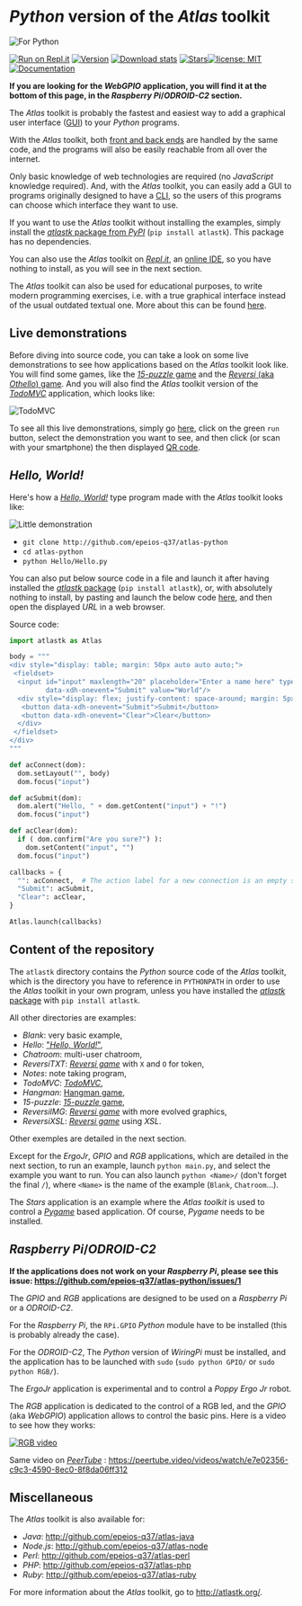 
<!--
    For Repl.it users: click on the green 'run' button,
    select a demonstration, and click on (or scan) the then
    displayed QR code.
-->

# *Python* version of the *Atlas* toolkit

![For Python](http://q37.info/download/assets/Python.png "Python logo")

[![Run on Repl.it](https://repl.it/badge/github/epeios-q37/atlas-python)](https://q37.info/s/vwpsw73v) [![Version](https://img.shields.io/pypi/v/atlastk?color=90b4ed&label=PyPi)](http://q37.info/s/9srmskcm) [![Download stats](https://img.shields.io/pypi/dm/atlastk.svg)](https://pypistats.org/packages/atlastk) [![Stars](https://img.shields.io/github/stars/epeios-q37/atlas-python.svg?style=social)](https://github.com/epeios-q37/atlas-python)[![license: MIT](https://img.shields.io/github/license/epeios-q37/atlas-python)](https://github.com/epeios-q37/atlas-python/blob/master/LICENSE) [![Documentation](https://img.shields.io/static/v1?label=support&message=atlastk.org&color=yellow)](https://atlastk.org)

**If you are looking for the *WebGPIO* application, you will find it at the bottom of this page, in the *Raspberry Pi*/*ODROID-C2* section.**

The *Atlas* toolkit is probably the fastest and easiest way to add a graphical user interface ([GUI](http://q37.info/s/hw9n3pjs)) to your *Python* programs.

With the *Atlas* toolkit, both [front and back ends](http://q37.info/s/px7hhztd) are handled by the same code, and the programs will also be easily reachable from all over the internet.

Only basic knowledge of web technologies are required (no *JavaScript* knowledge required). And, with the *Atlas* toolkit, you can easily add a GUI to programs originally designed to have a [CLI](https://q37.info/s/cnh9nrw9), so the users of this programs can choose which interface they want to use.

If you want to use the *Atlas* toolkit without installing the examples, simply install the [*atlastk* package from *PyPI*](http://q37.info/s/9srmskcm) (`pip install atlastk`). This package has no dependencies.

You can also use the *Atlas* toolkit on [*Repl.it*](http://q37.info/s/mxmgq3qm), an [online IDE](https://q37.info/s/zzkzbdw7), so you have nothing to install, as you will see in the next section.

The *Atlas* toolkit can also be used for educational purposes, to write modern programming exercises, i.e. with a true graphical interface instead of the usual outdated textual one. More about this can be found [here](https://q37.info/s/cbms43s9).

## Live demonstrations

Before diving into source code, you can take a look on some live demonstrations to see how applications based on the *Atlas* toolkit look like. You will find some games, like the [*15-puzzle* game](http://q37.info/s/jn9zg3bn) and the [*Reversi* (aka *Othello*) game](http://q37.info/s/zz3dzmf7). And you will also find the *Atlas* toolkit version of the [*TodoMVC*](http://todomvc.com/) application, which looks like:

![TodoMVC](http://q37.info/download/TodoMVC.gif "The TodoMVC application made with the Atlas toolkit")

To see all this live demonstrations, simply go [here](https://q37.info/s/vwpsw73v), click on the green `run` button, select the demonstration you want to see, and then click (or scan with your smartphone) the then displayed [QR code](https://q37.info/s/3pktvrj7).

## *Hello, World!*

Here's how a [*Hello, World!*](https://en.wikipedia.org/wiki/%22Hello,_World!%22_program) type program made with the *Atlas* toolkit looks like:

![Little demonstration](http://q37.info/download/assets/Hello.gif "A basic example")

- `git clone http://github.com/epeios-q37/atlas-python`
- `cd atlas-python`
- `python Hello/Hello.py`

You can also put below source code in a file and launch it after having installed the [*atlastk* package](http://q37.info/s/9srmskcm) (`pip install atlastk`), or, with absolutely nothing to install, by pasting and launch the below code [here](http://q37.info/s/srnnb7hj), and then open the displayed *URL* in a web browser.

Source code:

```python
import atlastk as Atlas

body = """
<div style="display: table; margin: 50px auto auto auto;">
 <fieldset>
  <input id="input" maxlength="20" placeholder="Enter a name here" type="text"
         data-xdh-onevent="Submit" value="World"/>
  <div style="display: flex; justify-content: space-around; margin: 5px auto auto auto;">
   <button data-xdh-onevent="Submit">Submit</button>
   <button data-xdh-onevent="Clear">Clear</button>
  </div>
 </fieldset>
</div>
"""

def acConnect(dom):
  dom.setLayout("", body)
  dom.focus("input")

def acSubmit(dom):
  dom.alert("Hello, " + dom.getContent("input") + "!")
  dom.focus("input")

def acClear(dom):
  if ( dom.confirm("Are you sure?") ):
    dom.setContent("input", "")
  dom.focus("input")

callbacks = {
  "": acConnect,  # The action label for a new connection is an empty string.
  "Submit": acSubmit,
  "Clear": acClear,
}

Atlas.launch(callbacks)
```

## Content of the repository

The `atlastk` directory contains the *Python* source code of the *Atlas* toolkit, which is the directory you have to reference in `PYTHONPATH` in order to use the *Atlas* toolkit in your own program, unless you have installed the [*atlastk* package](http://q37.info/s/9srmskcm) with `pip install atlastk`.

All other directories are examples:

- *Blank*: very basic example,
- *Hello*: ["*Hello, World!*"](https://en.wikipedia.org/wiki/%22Hello,_World!%22_program),
- *Chatroom*: multi-user chatroom,
- *ReversiTXT*: [*Reversi game*](http://q37.info/s/zz3dzmf7) with `X` and `O` for token,
- *Notes*: note taking program,
- *TodoMVC*: [*TodoMVC*](http://todomvc.com/),
- *Hangman*: [Hangman game](http://q37.info/s/gtdtk4hp),
- *15-puzzle*: [*15-puzzle* game](https://q37.info/s/jn9zg3bn),
- *ReversiIMG*: [*Reversi game*](http://q37.info/s/zz3dzmf7) with more evolved graphics,
- *ReversiXSL*: [*Reversi game*](http://q37.info/s/zz3dzmf7) using *XSL*.

Other exemples are detailed in the next section.

Except for the *ErgoJr*, *GPIO* and *RGB* applications, which are detailed in the next section, to run an example, launch `python main.py`, and select the example you want to run. You can also  launch `python <Name>/` (don't forget the final `/`), where `<Name>` is the name of the example (`Blank`, `Chatroom`…).

The *Stars* application is an example where the *Atlas* *toolkit* is used to control a [*Pygame*](https://en.wikipedia.org/wiki/Pygame) based application. Of course, *Pygame* needs to be installed.

## *Raspberry Pi*/*ODROID-C2*

**If the applications does not work on your *Raspberry Pi*, please see this issue: <https://github.com/epeios-q37/atlas-python/issues/1>**

The *GPIO* and *RGB* applications are designed to be used on a *Raspberry Pi* or a *ODROID-C2*.

For the *Raspberry Pi*, the `RPi.GPIO` *Python* module have to be installed (this is probably already the case).

For the *ODROID-C2*, The *Python* version of *WiringPi* must be installed, and the application has to be launched with `sudo` (`sudo python GPIO/` or `sudo python RGB/`).

The *ErgoJr* application is experimental and to control a *Poppy* *Ergo Jr* robot.

The *RGB* application is dedicated to the control of a RGB led, and the *GPIO* (aka *WebGPIO*) application allows to control the basic pins. Here is a video to see how they works:

[![RGB video](https://img.youtube.com/vi/C4p2iX6gc-Q/0.jpg)](https://www.youtube.com/watch?v=C4p2iX6gc-Q)

Same video on [*PeerTube*](https://en.wikipedia.org/wiki/PeerTube) : <https://peertube.video/videos/watch/e7e02356-c9c3-4590-8ec0-8f8da06ff312>

## Miscellaneous

The *Atlas* toolkit is also available for:

- *Java*: <http://github.com/epeios-q37/atlas-java>
- *Node.js*: <http://github.com/epeios-q37/atlas-node>
- *Perl*: <http://github.com/epeios-q37/atlas-perl>
- *PHP*: <http://github.com/epeios-q37/atlas-php>
- *Ruby*: <http://github.com/epeios-q37/atlas-ruby>

For more information about the *Atlas* toolkit, go to <http://atlastk.org/>.
